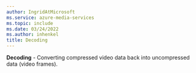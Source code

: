```yaml
---
author: IngridAtMicrosoft
ms.service: azure-media-services
ms.topic: include
ms.date: 03/24/2022
ms.author: inhenkel
title: Decoding
---
```


**Decoding** - Converting compressed video data back into uncompressed data (video frames).
